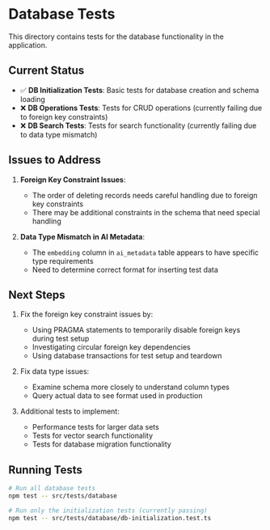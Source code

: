 # Database Tests

This directory contains tests for the database functionality in the application.

## Current Status

- ✅ **DB Initialization Tests**: Basic tests for database creation and schema loading
- ❌ **DB Operations Tests**: Tests for CRUD operations (currently failing due to foreign key constraints)
- ❌ **DB Search Tests**: Tests for search functionality (currently failing due to data type mismatch)

## Issues to Address

1. **Foreign Key Constraint Issues**: 
   - The order of deleting records needs careful handling due to foreign key constraints
   - There may be additional constraints in the schema that need special handling

2. **Data Type Mismatch in AI Metadata**: 
   - The `embedding` column in `ai_metadata` table appears to have specific type requirements
   - Need to determine correct format for inserting test data

## Next Steps

1. Fix the foreign key constraint issues by:
   - Using PRAGMA statements to temporarily disable foreign keys during test setup
   - Investigating circular foreign key dependencies
   - Using database transactions for test setup and teardown

2. Fix data type issues:
   - Examine schema more closely to understand column types
   - Query actual data to see format used in production

3. Additional tests to implement:
   - Performance tests for larger data sets
   - Tests for vector search functionality
   - Tests for database migration functionality

## Running Tests

```bash
# Run all database tests
npm test -- src/tests/database

# Run only the initialization tests (currently passing)
npm test -- src/tests/database/db-initialization.test.ts
``` 